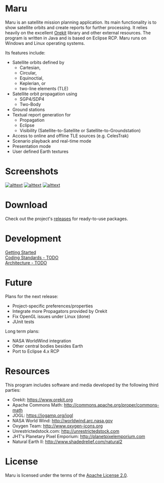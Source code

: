 Maru
====

Maru is an satellite mission planning application. Its main functionality is to show satellite orbits and create reports for further processing. It relies heavily on the excellent [Orekit](https://www.orekit.org/) library and other external resources.
The program is written in Java and is based on Eclipse RCP. Maru runs on Windows and Linux operating systems.

Its features include:
- Satellite orbits defined by
  * Cartesian,
  * Circular,
  * Equinoctial,
  * Keplerian, or
  * two-line elements (TLE)
- Satellite orbit propagation using
  * SGP4/SDP4
  * Two-Body
- Ground stations
- Textual report generation for
  * Propagation
  * Eclipse
  * Visibility (Satellite-to-Satellite or Satellite-to-Groundstation)
- Access to online and offline TLE sources (e.g. CelesTrak)
- Scenario playback and real-time mode
- Presentation mode
- User defined Earth textures

# Screenshots
[![alttext][060]][060]
[![alttext][030]][030]
[![alttext][040]][040]

[010]: https://github.com/vobject/maru/wiki/images/20140110_realtime_scenario.jpg (Scenario in real-time mode)
[020]: https://github.com/vobject/maru/wiki/images/20140110_scenario_nasabg.jpg (Alternative Earth image)
[030]: https://github.com/vobject/maru/wiki/images/20140110_realtime_scenario_pres.jpg (Presentation perspective)
[040]: https://github.com/vobject/maru/wiki/images/20140110_propagation_report.jpg (Propagation report)
[050]: https://github.com/vobject/maru/wiki/images/20140110_eclipse_report.jpg (Eclipse report)
[060]: https://github.com/vobject/maru/wiki/images/20140222_scenario_planning.jpg (Scenario planning)

# Download
Check out the project's [releases](https://github.com/vobject/maru/releases) for ready-to-use packages.

# Development
[Getting Started](https://github.com/vobject/maru/wiki/Getting-Started-Developing)  
[Coding Standards - TODO](https://github.com/vobject/maru/wiki/Coding-Standards)  
[Architecture - TODO](https://github.com/vobject/maru/wiki/Architecture)  

# Future
Plans for the next release:
- Project-specific preferences/properties
- Integrate more Propagators provided by Orekit
- Fix OpenGL issues under Linux (done)
- JUnit tests

Long term plans:
- NASA WorldWind integration
- Other central bodies besides Earth
- Port to Eclipse 4.x RCP

# Resources
This program includes software and media developed by the following third parties:
- Orekit: https://www.orekit.org
- Apache Commons Math: http://commons.apache.org/proper/commons-math
- JOGL: https://jogamp.org/jogl
- NASA World Wind: http://worldwind.arc.nasa.gov
- Oxygen Team: http://www.oxygen-icons.org
- Unrestrictedstock.com: http://unrestrictedstock.com
- JHT's Planetary Pixel Emporium: http://planetpixelemporium.com
- Natural Earth II: http://www.shadedrelief.com/natural2

# License
Maru is licensed under the terms of the [Apache License 2.0](http://apache.org/licenses/LICENSE-2.0.txt).
